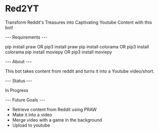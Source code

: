 # Red2YT
Transform Reddit's Treasures into Captivating Youtube Content with this bot! 

--- Requirements ---

pip install praw OR pip3 install praw
pip install colorama OR pip3 install colorama
pip install moviepy OR pip3 install moviepy

--- About ---

This bot takes content from reddit and turns it into a Youtube video/short.


--- Status ---

In Progress

--- Future Goals ---

- Retrieve content from Reddit using PRAW
- Make it into a video
- Merge video with a game in the background
- Upload to youtube

